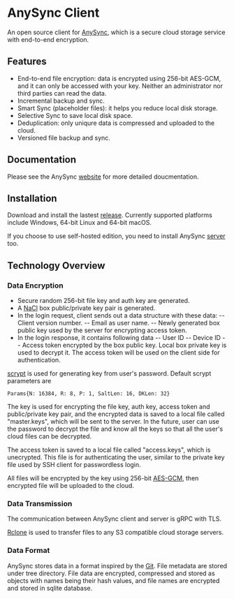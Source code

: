 # AnySync Client 

An open source client for [AnySync](https://anysync.net), which is 
a secure cloud storage service with end-to-end encryption.
## Features
- End-to-end file encryption: data is encrypted using 256-bit AES-GCM, and it can only be accessed with your key. Neither an administrator nor third parties can read the data.
- Incremental backup and sync.
- Smart Sync (placeholder files): it helps you reduce local disk storage.
- Selective Sync to save local disk space.
- Deduplication: only uniqure data is compressed and uploaded to the cloud.
- Versioned file backup and sync.

## Documentation
                                 
Please see the AnySync [website](https://anysync.net/documentation/index.html) for more detailed doucmentation.

## Installation 


Download and install the lastest [release](https://github.com/anysync/client/releases). Currently supported platforms include
Windows, 64-bit Linux and 64-bit macOS.

If you choose to use self-hosted edition, you need to install AnySync [server](https://github.com/anysync/server) too.

## Technology Overview

### Data Encryption
- Secure random 256-bit file key and auth key are generated.
- A [NaCl](https://en.wikipedia.org/wiki/NaCl_(software)) box public/private key pair is generated.
- In the login request, client sends out a data structure with these data:
-- Client version number.
-- Email as user name.
-- Newly generated box public key used by the server for encrypting access token.
- In the login response, it contains following data
-- User ID
-- Device ID
-- Access token encrypted by the box public key. Local box private key is used to decrypt it. The access token will be used on the client side for authentication.

[scrypt](https://en.wikipedia.org/wiki/Scrypt "scrypt") is used for generating key from user's password. Default scrypt parameters are 

`Params{N: 16384, R: 8, P: 1, SaltLen: 16, DKLen: 32}`

The key is used for encrypting the file key, auth key, access token and public/private key pair, and the encrypted data is saved to a local file called "master.keys", which will be sent to the server. In the future, user can use the password to decrypt the file and know all the keys so that all the user's cloud files can be decrypted.

The access token is saved to a local file called "access.keys", which is unecrypted. This file is for authenticating the user, similar to the private key file used by SSH client for passwordless login.

All files will be encrypted by the key using 256-bit [AES-GCM](https://en.wikipedia.org/wiki/Galois/Counter_Mode "AES-GCM"), then encrypted file will be uploaded to the cloud.

### Data Transmission

The communication between AnySync client and server is gRPC with TLS.

[Rclone](https://github.com/rclone/rclone) is used to transfer files to any S3 compatible cloud storage servers. 

### Data Format

AnySync stores data in a format inspired by the [Git](https://en.wikipedia.org/wiki/Git).
File metadata are stored under tree directory. File data are encrypted, compressed and stored as objects with names being their hash values, and file names
are encrypted and stored in sqlite database. 


